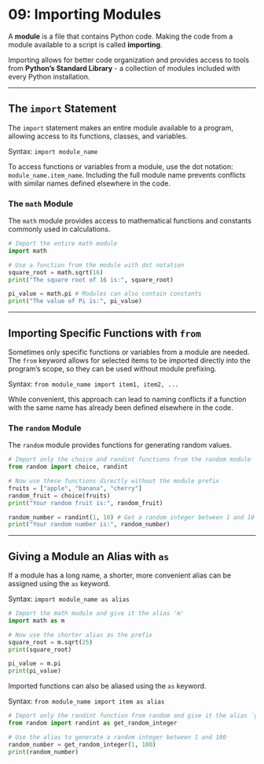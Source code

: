 # 09: Importing Modules

A **module** is a file that contains Python code. Making the code from a module available to a script is called **importing**.

Importing allows for better code organization and provides access to tools from **Python’s Standard Library** - a collection of modules included with every Python installation.

---

## The `import` Statement

The `import` statement makes an entire module available to a program, allowing access to its functions, classes, and variables.

Syntax: `import module_name`

To access functions or variables from a module, use the dot notation: `module_name.item_name`. Including the full module name prevents conflicts with similar names defined elsewhere in the code.

### The `math` Module

The `math` module provides access to mathematical functions and constants commonly used in calculations.

```python
# Import the entire math module
import math

# Use a function from the module with dot notation
square_root = math.sqrt(16)
print("The square root of 16 is:", square_root)

pi_value = math.pi # Modules can also contain constants
print("The value of Pi is:", pi_value)
```

---

## Importing Specific Functions with `from`

Sometimes only specific functions or variables from a module are needed. The `from` keyword allows for selected items to be imported directly into the program’s scope, so they can be used without module prefixing.

Syntax: `from module_name import item1, item2, ...`

While convenient, this approach can lead to naming conflicts if a function with the same name has already been defined elsewhere in the code.

### The `random` Module

The `random` module provides functions for generating random values.

```python
# Import only the choice and randint functions from the random module
from random import choice, randint

# Now use these functions directly without the module prefix
fruits = ["apple", "banana", "cherry"]
random_fruit = choice(fruits)
print("Your random fruit is:", random_fruit)

random_number = randint(1, 10) # Get a random integer between 1 and 10
print("Your random number is:", random_number)
```

---

## Giving a Module an Alias with `as`

If a module has a long name, a shorter, more convenient alias can be assigned using the `as` keyword.

Syntax: `import module_name as alias`

```python
# Import the math module and give it the alias 'm'
import math as m

# Now use the shorter alias as the prefix
square_root = m.sqrt(25)
print(square_root)

pi_value = m.pi
print(pi_value)
```

Imported functions can also be aliased using the `as` keyword.

Syntax: `from module_name import item as alias`

```python
# Import only the randint function from random and give it the alias `get_random_integer`
from random import randint as get_random_integer

# Use the alias to generate a random integer between 1 and 100
random_number = get_random_integer(1, 100)
print(random_number)
```
